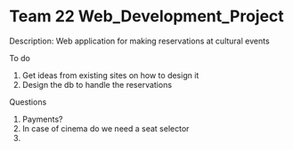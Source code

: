 # Team 22 Web_Development_Project

Description: Web application for making reservations
at cultural events

To do
1. Get ideas from existing sites on how to design it
2. Design the db to handle the reservations

Questions
1. Payments?
2. In case of cinema do we need a seat selector
3.
